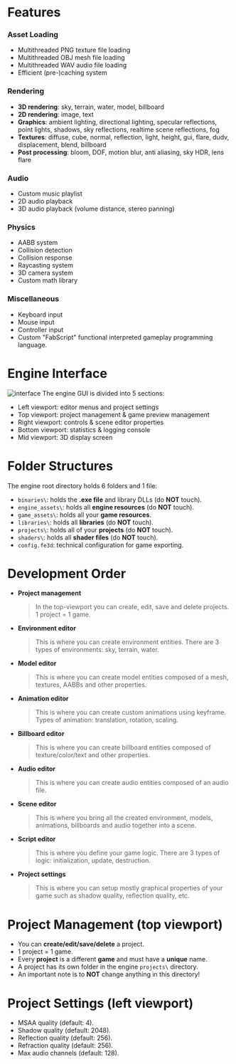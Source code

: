 # Features
### Asset Loading
- Multithreaded PNG texture file loading
- Multithreaded OBJ mesh file loading
- Multithreaded WAV audio file loading
- Efficient (pre-)caching system  
### Rendering
- **3D rendering**: sky, terrain, water, model, billboard
- **2D rendering**: image, text
- **Graphics**: ambient lighting, directional lighting, specular reflections, point lights, shadows, sky reflections, realtime scene reflections, fog
- **Textures**: diffuse, cube, normal, reflection, light, height, gui, flare, dudv, displacement, blend, billboard
- **Post processing**: bloom, DOF, motion blur, anti aliasing, sky HDR, lens flare
### Audio
- Custom music playlist
- 2D audio playback
- 3D audio playback (volume distance, stereo panning)
### Physics
- AABB system
- Collision detection
- Collision response
- Raycasting system
- 3D camera system
- Custom math library
### Miscellaneous
- Keyboard input
- Mouse input
- Controller input
- Custom "FabScript" functional interpreted gameplay programming language.

# Engine Interface
![interface](interface.png)
The engine GUI is divided into 5 sections:
- Left viewport: editor menus and project settings
- Top viewport: project management & game preview management
- Right viewport: controls & scene editor properties
- Bottom viewport: statistics & logging console
- Mid viewport: 3D display screen

# Folder Structures
The engine root directory holds 6 folders and 1 file:
- `binaries\`: holds the **.exe file** and library DLLs (do **NOT** touch).
- `engine_assets\`: holds all **engine resources** (do **NOT** touch).
- `game_assets\`:  holds all your **game resources**.
- `libraries\`: holds all **libraries** (do **NOT** touch).
- `projects\`: holds all of your **projects** (do **NOT** touch).
- `shaders\`: holds all **shader files** (do **NOT** touch).
- `config.fe3d`: technical configuration for game exporting.

# Development Order
- **Project management**
  > In the top-viewport you can create, edit, save and delete projects. 1 project = 1 game.
- **Environment editor**
  > This is where you can create environment entities. There are 3 types of environments: sky, terrain, water.
- **Model editor**
  > This is where you can create model entities composed of a mesh, textures, AABBs and other properties.
- **Animation editor**
  > This is where you can create custom animations using keyframe. Types of animation: translation, rotation, scaling.
- **Billboard editor**
  > This is where you can create billboard entities composed of texture/color/text and other properties.
- **Audio editor**
  > This is where you can create audio entities composed of an audio file.
- **Scene editor**
  > This is where you bring all the created environment, models, animations, billboards and audio together into a scene.
- **Script editor**
  > This is where you define your game logic. There are 3 types of logic: initialization, update, destruction.
- **Project settings**
  > This is where you can setup mostly graphical properties of your game such as shadow quality, reflection quality, etc.

# Project Management (top viewport)
- You can **create/edit/save/delete** a project.
- 1 project = 1 game.
- Every **project** is a different **game** and must have a **unique** name.
- A project has its own folder in the engine `projects\` directory.
- An important note is to **NOT** change anything in this directory!

# Project Settings (left viewport)
- MSAA quality (default: 4).
- Shadow quality (default: 2048).
- Reflection quality (default: 256).
- Refraction quality (default: 256).
- Max audio channels (default: 128).
